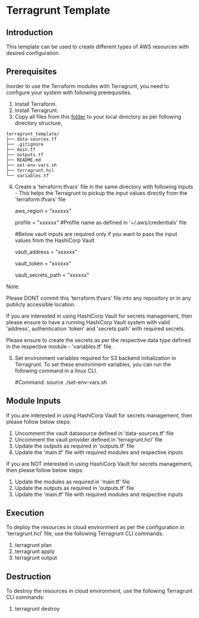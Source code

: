 # Terragrunt Template
## Introduction
This template can be used to create different types of AWS resources with desired configuration.
## Prerequisites
Inorder to use the Terraform modules with Terragrunt, you need to configure your system with following prerequisites.
1. Install Terraform.
2. Install Terragrunt.
3. Copy all files from this [folder](https://github.com/DISHDevEx/iot/tree/main/aws/terragrunt_template) to your local directory as per following directory structure,
```
terragrunt_template/
├── data-sources.tf
├── .gitignore
├── main.tf
├── outputs.tf
├── README.md
├── set-env-vars.sh
├── terragrunt.hcl
└── variables.tf
```
4. Create a 'terraform.tfvars' file in the same directory with following inputs - This helps the Terragrunt to pickup the input values directly from the 'terraform.tfvars' file

   aws_region         = "xxxxxx"

   profile            = "xxxxxx" #Profile name as defined in '~/.aws/credentials' file

   #Below vault inputs are required only if you want to pass the input values from the HashiCorp Vault

   vault_address      = "xxxxxx" 

   vault_token        = "xxxxxx"

   vault_secrets_path = "xxxxxx"

Note: 

Please DONT commit this 'terraform.tfvars' file into any repository or in any publicly accessible location.

If you are interested in using HashiCorp Vault for secrets management, then please ensure to have a running HashiCorp Vault system with valid 'address', authentication 'token' and 'secrets path' with required secrets.

Please ensure to create the secrets as per the respective data type defined in the respective module - 'variables.tf' file.

5. Set environment variables required for S3 backend initialization in Terragrunt. To set these environment variables, you can run the following command in a linux CLI.
   
   #Command: source ./set-env-vars.sh 

## Module Inputs
If you are interested in using HashiCorp Vault for secrets management, then please follow below steps:
1. Uncomment the vault datasource defined in 'data-sources.tf' file
2. Uncomment the vault provider defined in 'terragrunt.hcl' file
3. Update the outputs as required in 'outputs.tf' file
4. Update the 'main.tf' file with required modules and respective inputs

If you are NOT interested in using HashiCorp Vault for secrets management, then please follow below steps:
1. Update the modules as required in 'main.tf' file
2. Update the outputs as required in 'outputs.tf' file
3. Update the 'main.tf' file with required modules and respective inputs

## Execution
To deploy the resources in cloud environment as per the configuration in 'terragrunt.hcl' file, use the following Terragrunt CLI commands:
1. terragrunt plan
2. terragrunt apply
3. terragrunt output
## Destruction
To destroy the resources in cloud environment, use the following Terragrunt CLI commands:
1. terragrunt destroy